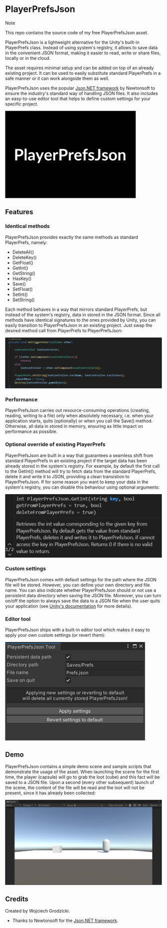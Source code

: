 # **PlayerPrefsJson**

> [!NOTE]
> This repo contains the source code of my free PlayerPrefsJson asset.

PlayerPrefsJson is a lightweight alternative for the Unity's built-in PlayerPrefs class. Instead of using system's registry, it allows to save data in the convenient JSON format, making it easier to read, write or share files, locally or in the cloud.

The asset requires minimal setup and can be added on top of an already existing project. It can be used to easily substitute standard PlayerPrefs in a safe manner or it can work alongside them as well.

PlayerPrefsJson uses the popular [Json.NET framework](https://www.newtonsoft.com/json) by Newtonsoft to ensure the industry's standard way of handling JSON files. It also includes an easy-to-use editor tool that helps to define custom settings for your specific project.

![](Documentation/playerprefsjson-card.png)

## **Features**

### **Identical methods**

PlayerPrefsJson provides exactly the same methods as standard PlayerPrefs, namely:

- DeleteAll()
- DeleteKey()
- GetFloat()
- GetInt()
- GetString()
- HasKey()
- Save()
- SetFloat()
- SetInt()
- SetString()

Each method behaves in a way that mirrors standard PlayerPrefs, but instead of the system's registry, data in stored in the JSON format. Since all methods have identical signatures to the ones provided by Unity, you can easily transition to PlayerPrefsJson in an existing project. Just swap the desired method call from PlayerPrefs to PlayerPrefsJson:

![](Documentation/playerprefsjson-method-swap.gif)

### **Performance**

PlayerPrefsJson carries out resource-consuming operations (creating, reading, writing to a file) only when absolutely necessary, i.e. when your application starts, quits (optionally) or when you call the Save() method. Otherwise, all data in stored in memory, ensuring as little impact on performance as possible.

### **Optional override of existing PlayerPrefs**

PlayerPrefsJson are built in a way that guarantees a seamless shift from standard PlayerPrefs in an existing project if the target data has been already stored in the system's registry. For example, by default the first call to the GetInt() method will try to fetch data from the standard PlayerPrefs, delete it and write it to JSON, providing a clean transistion to PlayerPrefsJson. If for some reason you want to keep your data in the system's registry, you can disable this behaviour using optional arguments:

![](Documentation/playerprefsjson-optional_args.png)

### **Custom settings**

PlayerPrefsJson comes with default settings for the path where the JSON file will be stored. However, you can define your own directory and file name. You can also indicate whether PlayerPrefsJson should or not use a persistent data directory when saving the JSON file. Moreover, you can turn on/off the option to always save the data to a JSON file when the user quits your application (see [Unity's documentation](https://docs.unity3d.com/ScriptReference/Application-quitting.html) for more details).

### **Editor tool**

PlayerPrefsJson ships with a built-in editor tool which makes it easy to apply your own custom settings (or revert them):

![](Documentation/playerprefsjson-tool.png)

## **Demo**

PlayerPrefsJson contains a simple demo scene and sample scripts that demonstrate the usage of the asset. When launching the scene for the first time, the player (capsule) will go to grab the loot (cube) and this fact will be saved to a JSON file. Upon a second (every other subsequent) launch of the scene, the content of the file will be read and the loot will not be present, since it has already been collected:

![](Documentation/playerprefson-demo.gif)

## **Credits**

Created by Wojciech Grodzicki.

- Thanks to Newtonsoft for the [Json.NET framework](https://www.newtonsoft.com/json).
